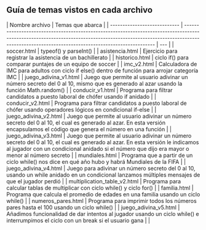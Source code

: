 ## Guía de temas vistos en cada archivo

| Nombre archivo               | Temas que abarca                                                                                                                                                                                                               |
| ---------------------------- | ------------------------------------------------------------------------------------------------------------------------------------------------------------------------------------------------------------------------------ | --- |
| soccer.html                  | typeof() y parseInt()                                                                                                                                                                                                          |
| asistencia.html              | Ejercicio para registrar la asistencia de un bachillerato                                                                                                                                                                      |
| historico.html               | ciclo if() para comparar puntajes de un equipo de soccer                                                                                                                                                                       |
| imc_v2.html                  | Calculadora de IMC para adultos con ciclo if else() dentro de función para arrojar categoría IMC                                                                                                                               |
| juego_adivina_v1.html        | Juego que permite al usuario adivinar un número secreto del 0 al 10, mismo que es generado al azar usando la función Math.random()                                                                                             |
| conducir_v1.html             | Programa para filtrar candidatos a puesto laboral de chófer usando if anidado                                                                                                                                                  |
| conducir_v2.html             | Programa para filtrar candidatos a puesto laboral de chófer usando operadores lógicos en condicional if-else                                                                                                                   |
| juego_adivina_v2.html        | Juego que permite al usuario adivinar un número secreto del 0 al 10, el cual es generado al azar. En esta versión encapsulamos el código que genera el número en una función                                                   |
| juego_adivina_v3.html        | Juego que permite al usuario adivinar un número secreto del 0 al 10, el cual es generado al azar. En esta versión le indicamos al jugador con un condicional anidado si el número que dijo era mayor o menor al número secreto |
| mundiales.html               | Programa que a partir de un ciclo while() nos dice en qué año hubo y habrá Mundiales de la FIFA                                                                                                                                |
| juego_adivina_v4.html        | Juego para adivinar un número secreto del 0 al 10, usando un while anidado en un condicional lanzamos múltiples mensajes de que el jugador perdió                                                                              |
| multiplication_table_v2.html | Programa para calcular tablas de multiplicar con ciclo while() y ciclo for()                                                                                                                                                   |
| familia.html                 | Programa que calcula el promedio de edades en una familia usando un ciclo while()                                                                                                                                              |
| numeros_pares.html           | Programa para imprimir todos los números pares hasta el 100 usando un ciclo while()                                                                                                                                            |
| juego_adivina_v5.html        | Añadimos funcionalidad de dar intentos al jugador usando un ciclo while() e interrumpimos el ciclo con un break si el usuario gana                                                                                             |     |
